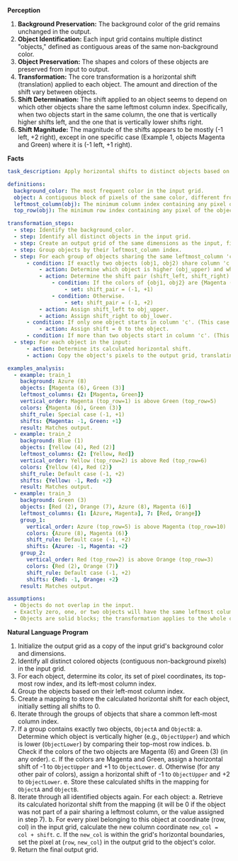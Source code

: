 **Perception**

1.  **Background Preservation:** The background color of the grid remains unchanged in the output.
2.  **Object Identification:** Each input grid contains multiple distinct "objects," defined as contiguous areas of the same non-background color.
3.  **Object Preservation:** The shapes and colors of these objects are preserved from input to output.
4.  **Transformation:** The core transformation is a horizontal shift (translation) applied to each object. The amount and direction of the shift vary between objects.
5.  **Shift Determination:** The shift applied to an object seems to depend on which other objects share the same leftmost column index. Specifically, when two objects start in the same column, the one that is vertically higher shifts left, and the one that is vertically lower shifts right.
6.  **Shift Magnitude:** The magnitude of the shifts appears to be mostly (-1 left, +2 right), except in one specific case (Example 1, objects Magenta and Green) where it is (-1 left, +1 right).

**Facts**


```yaml
task_description: Apply horizontal shifts to distinct objects based on their leftmost column and relative vertical position.

definitions:
  background_color: The most frequent color in the input grid.
  object: A contiguous block of pixels of the same color, different from the background color.
  leftmost_column(obj): The minimum column index containing any pixel of the object 'obj'.
  top_row(obj): The minimum row index containing any pixel of the object 'obj'.

transformation_steps:
  - step: Identify the background_color.
  - step: Identify all distinct objects in the input grid.
  - step: Create an output grid of the same dimensions as the input, filled with the background_color.
  - step: Group objects by their leftmost_column index.
  - step: For each group of objects sharing the same leftmost_column 'c':
      - condition: If exactly two objects (obj1, obj2) share column 'c'.
          - action: Determine which object is higher (obj_upper) and which is lower (obj_lower) based on their top_row index (lower index means higher).
          - action: Determine the shift pair (shift_left, shift_right).
              - condition: If the colors of {obj1, obj2} are {Magenta (6), Green (3)}.
                  - set: shift_pair = (-1, +1)
              - condition: Otherwise.
                  - set: shift_pair = (-1, +2)
          - action: Assign shift_left to obj_upper.
          - action: Assign shift_right to obj_lower.
      - condition: If only one object starts in column 'c'. (This case does not appear in the examples, assume shift is 0).
          - action: Assign shift = 0 to the object.
      - condition: If more than two objects start in column 'c'. (This case does not appear in the examples, rule is undefined).
  - step: For each object in the input:
      - action: Determine its calculated horizontal shift.
      - action: Copy the object's pixels to the output grid, translating them horizontally by the determined shift amount while keeping the vertical position the same. Handle boundary conditions (pixels shifting off-grid are lost).

examples_analysis:
  - example: train_1
    background: Azure (8)
    objects: [Magenta (6), Green (3)]
    leftmost_columns: {2: [Magenta, Green]}
    vertical_order: Magenta (top_row=1) is above Green (top_row=5)
    colors: {Magenta (6), Green (3)}
    shift_rule: Special case (-1, +1)
    shifts: {Magenta: -1, Green: +1}
    result: Matches output.
  - example: train_2
    background: Blue (1)
    objects: [Yellow (4), Red (2)]
    leftmost_columns: {2: [Yellow, Red]}
    vertical_order: Yellow (top_row=2) is above Red (top_row=6)
    colors: {Yellow (4), Red (2)}
    shift_rule: Default case (-1, +2)
    shifts: {Yellow: -1, Red: +2}
    result: Matches output.
  - example: train_3
    background: Green (3)
    objects: [Red (2), Orange (7), Azure (8), Magenta (6)]
    leftmost_columns: {1: [Azure, Magenta], 7: [Red, Orange]}
    group_1:
      vertical_order: Azure (top_row=5) is above Magenta (top_row=10)
      colors: {Azure (8), Magenta (6)}
      shift_rule: Default case (-1, +2)
      shifts: {Azure: -1, Magenta: +2}
    group_2:
      vertical_order: Red (top_row=2) is above Orange (top_row=3)
      colors: {Red (2), Orange (7)}
      shift_rule: Default case (-1, +2)
      shifts: {Red: -1, Orange: +2}
    result: Matches output.

assumptions:
  - Objects do not overlap in the input.
  - Exactly zero, one, or two objects will have the same leftmost column index. The case of >2 is not handled.
  - Objects are solid blocks; the transformation applies to the whole object based on its leftmost column.
```


**Natural Language Program**

1.  Initialize the output grid as a copy of the input grid's background color and dimensions.
2.  Identify all distinct colored objects (contiguous non-background pixels) in the input grid.
3.  For each object, determine its color, its set of pixel coordinates, its top-most row index, and its left-most column index.
4.  Group the objects based on their left-most column index.
5.  Create a mapping to store the calculated horizontal shift for each object, initially setting all shifts to 0.
6.  Iterate through the groups of objects that share a common left-most column index.
7.  If a group contains exactly two objects, `ObjectA` and `ObjectB`:
    a.  Determine which object is vertically higher (e.g., `ObjectUpper`) and which is lower (`ObjectLower`) by comparing their top-most row indices.
    b.  Check if the colors of the two objects are Magenta (6) and Green (3) (in any order).
    c.  If the colors are Magenta and Green, assign a horizontal shift of -1 to `ObjectUpper` and +1 to `ObjectLower`.
    d.  Otherwise (for any other pair of colors), assign a horizontal shift of -1 to `ObjectUpper` and +2 to `ObjectLower`.
    e.  Store these calculated shifts in the mapping for `ObjectA` and `ObjectB`.
8.  Iterate through all identified objects again. For each object:
    a.  Retrieve its calculated horizontal shift from the mapping (it will be 0 if the object was not part of a pair sharing a leftmost column, or the value assigned in step 7).
    b.  For every pixel belonging to this object at coordinate (row, col) in the input grid, calculate the new column coordinate `new_col = col + shift`.
    c.  If the `new_col` is within the grid's horizontal boundaries, set the pixel at (`row`, `new_col`) in the output grid to the object's color.
9.  Return the final output grid.
